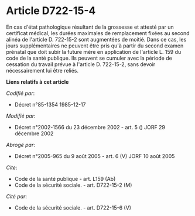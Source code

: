 # Article D722-15-4

En cas d'état pathologique résultant de la grossesse et attesté par un certificat médical, les durées maximales de
remplacement fixées au second alinéa de l'article D. 722-15-2 sont augmentées de moitié. Dans ce cas, les jours
supplémentaires ne peuvent être pris qu'à partir du second examen prénatal que doit subir la future mère en application de
l'article L. 159 du code de la santé publique. Ils peuvent se cumuler avec la période de cessation du travail prévue à
l'article D. 722-15-2, sans devoir nécessairement lui être reliés.

**Liens relatifs à cet article**

_Codifié par_:

  - Décret n°85-1354 1985-12-17

_Modifié par_:

  - Décret n°2002-1566 du 23 décembre 2002 - art. 5 () JORF 29 décembre 2002

_Abrogé par_:

  - Décret n°2005-965 du 9 août 2005 - art. 6 (V) JORF 10 août 2005

_Cite_:

  - Code de la santé publique - art. L159 (Ab)
  - Code de la sécurité sociale. - art. D722-15-2 (M)

_Cité par_:

  - Code de la sécurité sociale. - art. D722-15-6 (V)
